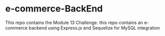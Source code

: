 # e-commerce-BackEnd
This repo contains the Module 13 Challenge. this repo contains an e-commerce backend using Express.js and Sequelize for MySQL integration
